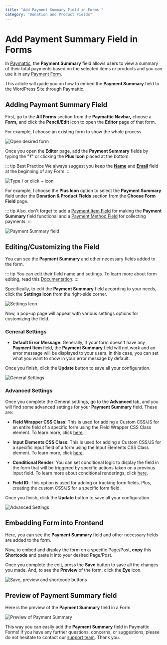 ```yaml
---
title: "Add Payment Summary Field in Forms "
category: "Donation and Product Fields"
---
```

# Add Payment Summary Field in Forms 

In [Paymattic](https://paymattic.com/), the **Payment Summary** field allows users to view a summary of their total payments based on the selected items or products and you can use it in any [Payment Form](/form-editor/how-to-create-your-first-payment-form-in-a-minute-and-accept-payments-with-paymattic).

This article will guide you on how to embed the **Payment Summary** field to the WordPress Site through Paymattic.  

## Adding Payment Summary Field


First, go to the **All Forms** section from the **Paymattic Navbar,** choose a **Form,** and click the **Pencil/Edit** icon to open the **Editor** page of that form.

For example, I choose an existing form to show the whole process.

![Open desired form](/images/donation-and-product-fields/add-payment-summary-field-in-forms/1.-Open-desired-form-scaled.webp)

Once you open the **Editor** page, add the **Payment Summary** fields by typing the **"/"** or clicking the **Plus Icon** placed at the bottom.

::: tip Best Practice
We always suggest you keep the [**Name**](/general-input-fields/how-to-use-general-form-input-fields-in-wordpress-with-paymattic.md#_1-name-field) and [**Email**](/general-input-fields/how-to-use-general-form-input-fields-in-wordpress-with-paymattic.md#_2-email-field) field at the beginning of any Form.
:::

![Type / or click + icon](/images/donation-and-product-fields/add-payment-summary-field-in-forms/2.-Type-or-click-icon.webp)

For example, I choose the **Plus Icon** option to select the **Payment Summary** field under the **Donation & Product Fields** section from the **Choose Form Field** page.

::: tip
Also, don't forget to add a [Payment Item Field](/donation-and-product-fields/how-to-add-payment-item-fields-in-wordpress-with-paymattic) for making the **Payment Summary** field functional and a [Payment Method Field](/general-input-fields/how-to-use-the-payment-method-fields-section) for collecting payments.
:::

![Payment Summary field](/images/donation-and-product-fields/add-payment-summary-field-in-forms/3.-Payment-Summary-field.webp)

## Editing/Customizing the Field

You can see the **Payment Summary** and other necessary fields added to the form.

::: tip
You can edit their field name and settings. To learn more about form editing, read this [Documentation](/form-editor/how-to-edit-forms-in-wordpress-with-paymattic).
:::

Specifically, to edit the **Payment Summary** field according to your needs, click the **Settings Icon** from the right-side corner.

![Settings Icon](/images/donation-and-product-fields/add-payment-summary-field-in-forms/4.-Settings-Icon.webp)

Now, a pop-up page will appear with various settings options for customizing the field. 

### General Settings 


- **Default Error Message**: Generally, if your form doesn't have any **Payment Item** field, the **Payment Summary** field will not work and an error message will be displayed to your users. In this case, you can set what you want to show in your error message by default.

Once you finish, click the **Update** button to save all your configuration. 

![General Settings](/images/donation-and-product-fields/add-payment-summary-field-in-forms/5.-General-Settings.webp)

### Advanced Settings 

Once you complete the General settings, go to the **Advanced** tab, and you will find some advanced settings for your **Payment Summary** field. These are:

- **Field Wrapper CSS Class**: This is used for adding a Custom CSS/JS for an entire field of a specific form using the Field Wrapper CSS Class element. To learn more, click [here](/form-settings/how-to-create-custom-css-js-in-wordpress-with-paymattic).

- **Input Elements CSS Class**: This is used for adding a Custom CSS/JS for a specific input field of a form using the Input Elements CSS Class element. To learn more, click [here](/form-settings/how-to-create-custom-css-js-in-wordpress-with-paymattic).

- **Conditional Render**: You can set conditional logic to display the field in the form that will be triggered by specific actions taken on a previous input field. To learn more about conditional renderings, click [here](/form-editor/how-to-use-conditional-logic-in-form-fields-with-paymattic).

- **Field ID**: This option is used for adding or tracking form fields. Plus, creating the custom CSS/JS for a specific form field.

Once you finish, click the **Update** button to save all your configuration. 

![Advanced Settings](/images/donation-and-product-fields/add-payment-summary-field-in-forms/6.-Advanced-Settings.webp)

## Embedding Form into Frontend

Here, you can see the **Payment Summary** field and other necessary fields are added to the form.

Now, to embed and display the form on a specific Page/Post, **copy** this **Shortcode** and paste it into your desired Page/Post.

Once you complete the edit, press the **Save** button to save all the changes you made.
And, to see the **Preview** of the form, click the **Eye** icon.

![Save, preview and shortcode buttons](/images/donation-and-product-fields/add-payment-summary-field-in-forms/7.-Save-preview-and-shortcode-buttons.webp)

## Preview of Payment Summary field

Here is the preview of the **Payment Summary** field in a Form.

![Preview of Payment Summary](/images/donation-and-product-fields/add-payment-summary-field-in-forms/8.-Preview-of-Payment-Summary.webp)

This way you can easily add the **Payment Summary** field in Paymattic Forms!
If you have any further questions, concerns, or suggestions, please do not hesitate to contact our [support team](https://wpmanageninja.com/support-tickets/). Thank you.